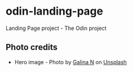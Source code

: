 # odin-landing-page
Landing Page project - The Odin project


## Photo credits

* Hero image - Photo by <a href="https://unsplash.com/@galina88?utm_content=creditCopyText&utm_medium=referral&utm_source=unsplash">Galina N</a> on <a href="https://unsplash.com/photos/green-succulent-in-teal-ceramic-vase-miziNqvJx5M?utm_content=creditCopyText&utm_medium=referral&utm_source=unsplash">Unsplash</a>
  
  